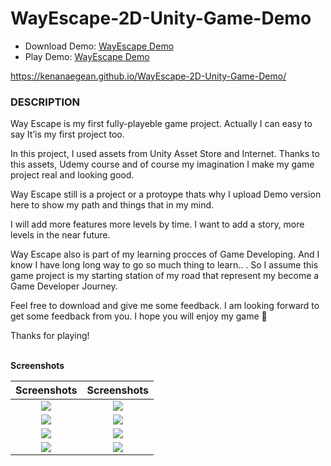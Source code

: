 # WayEscape-2D-Unity-Game-Demo
- Download Demo: <a href="https://drive.google.com/file/d/1bkFlI5MDcat62lLcNzB3GpVYiOXQDabx/view?usp=sharing">WayEscape Demo</a>
- Play Demo: <a href="https://kenanaegean.github.io/WayEscape-2D-Unity-Game-Demo/">WayEscape Demo</a>

https://kenanaegean.github.io/WayEscape-2D-Unity-Game-Demo/

<h3>DESCRIPTION</h3>
Way Escape is my first fully-playeble game project. Actually I can easy to say It’is my first project too.

In this project, I used assets from Unity Asset Store and Internet. Thanks to this assets, Udemy course and of course my imagination I make my game project real and looking good.

Way Escape still is a project or a protoype thats why I upload Demo version here to show my path and things that in my mind.

I will add more features more levels by time. I want to add a story, more levels in the near future.

Way Escape also is part of my learning procces of Game Developing. And I know I have long long way to go so much thing to learn.. . So I assume this game project is my starting station of my road that represent my become a Game Developer Journey.

Feel free to download and give me some feedback. I am looking forward to get some feedback from you. I hope you will enjoy my game 🙂

Thanks for playing!

<br><b>Screenshots</b>

	
Screenshots           |  Screenshots 
:-------------------------:|:-------------------------:
![](https://kenanegeweb.files.wordpress.com/2021/05/2021-05-10.png?w=1024)  |  ![](https://kenanegeweb.files.wordpress.com/2021/05/2021-05-10-4.png?w=1024)
![](https://kenanegeweb.files.wordpress.com/2021/05/2021-05-10-1.png?w=1024)  |  ![](https://kenanegeweb.files.wordpress.com/2021/05/2021-05-10-8.png?w=1024)
![](https://kenanegeweb.files.wordpress.com/2021/05/2021-05-10-6.png?w=1024)  |  ![](https://kenanegeweb.files.wordpress.com/2021/05/2021-05-10-7.png?w=1024)
![](https://kenanegeweb.files.wordpress.com/2021/05/2021-05-10-9.png?w=1024)  |  ![](https://kenanegeweb.files.wordpress.com/2021/05/2021-05-10-10.png?w=1024)
